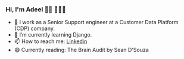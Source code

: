 ### Hi, I'm Adeel 👋🏽 👨🏽‍💻


- 🔭 I work as a Senior Support engineer at a Customer Data Platform (CDP) company.
- 🌱 I’m currently learning Django.
- 📫 How to reach me: [Linkedin](https://uk.linkedin.com/in/adeel0o0)
- 😄 Currently reading: The Brain Audit by Sean D'Souza

